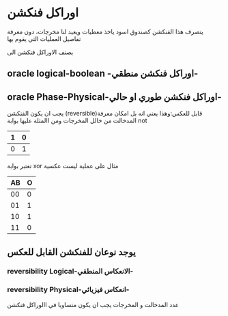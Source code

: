 # اوراكل فنكشن

 يتصرف هذا الفنكشن كصندوق اسود ياخذ معطيات ويعيد لنا مخرجات، دون معرفة تفاصيل
 العمليات التي يقوم بها


يصنف الاوراكل فنكشن الى

## oracle logical-boolean -اوراكل فنكشن منطقي- 



## oracle Phase-Physical-اوراكل فنكشن طوري او حالي-



يجب ان يكون الفنكشن (reversible)قابل للعكس:وهذا يعني انه بل امكان معرفة المدخالت من
خالل المخرجات ومن االمثلة عليها بوابة not

| 1           | 0           |
| ----------- | ----------- |
| 0           |  1          |


تعتبر بوابة xor مثال على عملية ليست عكسية

| AB           | O          |
| -----------  | ---------- |
| 00           |  0         |
| 01           |  1         |
| 10           |  1         |
| 11           |  0         |


## يوجد نوعان للفنكشن القابل للعكس

### reversibility Logical-الانعكاس المنطقي-



### reversibility Physical-انعكاس فيزيائي-

عدد المدخالت و المخرجات يجب ان يكون متساويا في االوراكل فنكشن